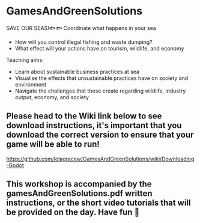 # GamesAndGreenSolutions

SAVE OUR SEAS!🐟🐟 
Coordinate what happens in your sea
- How will you control illegal fishing and waste dumping?
- What effect will your actions have on tourism, wildlife, and economy

Teaching aims:
- Learn about sustainable business practices at sea
- Visualise the effects that unsustainable practices have on society and environment
- Navigate the challenges that these create regarding wildlife, industry output, economy, and society

## Please head to the Wiki link below to see download instructions, it's important that you download the correct version to ensure that your game will be able to run!
https://github.com/lolagracew/GamesAndGreenSolutions/wiki/Downloading-Godot


## This workshop is accompanied by the gamesAndGreenSolutions.pdf written instructions, or the short video tutorials that will be provided on the day. Have fun 🥳

